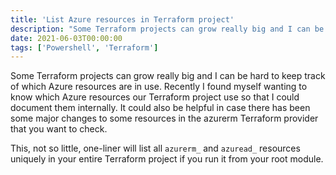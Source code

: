 ```yaml
---
title: 'List Azure resources in Terraform project'
description: "Some Terraform projects can grow really big and I can be hard to keep track of which Azure resources are in use. Recently I found myself wanting to know which Azure resources our Terraform project use so that I could document them internally. It could also be helpful in case there has been some major changes to some resources in the azurerm Terraform provider that you want to check."
date: 2021-06-03T00:00:00
tags: ['Powershell', 'Terraform']
---
```


Some Terraform projects can grow really big and I can be hard to keep track of which Azure resources are in use. Recently I found myself wanting to know which Azure resources our Terraform project use so that I could document them internally. It could also be helpful in case there has been some major changes to some resources in the azurerm Terraform provider that you want to check.

This, not so little, one-liner will list all `azurerm_` and `azuread_` resources uniquely in your entire Terraform project if you run it from your root module.

<script src="https://gist.github.com/madsaune/943f2124375625700f00dbe2f150c28b.js"></script>

